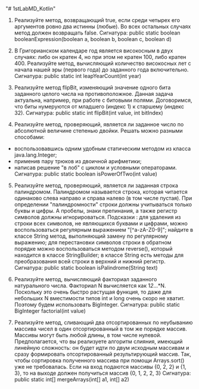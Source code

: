 "# 1stLabMD_Kotlin" 

1. Реализуйте метод, возвращающий true, если среди четырех его аргументов ровно два истинны (любые). Во всех остальных случаях метод должен возвращать false.
Сигнатура: public static boolean booleanExpression(boolean a, boolean b, boolean c, boolean d)

2. В Григорианском календаре год является високосным в двух случаях: либо он кратен 4, но при этом не кратен 100, либо кратен 400. Реализуйте метод, вычисляющий количество високосных лет с начала нашей эры (первого года) до заданного года включительно.
Сигнатура: public static int leapYearCount(int year)

3. Реализуйте метод flipBit, изменяющий значение одного бита заданного целого числа на противоположное. Данная задача актуальна, например, при работе с битовыми полями. Договоримся, что биты нумеруются от младшего (индекс 1) к старшему (индекс 32). 
Сигнатура: public static int flipBit(int value, int bitIndex)

4. Реализуйте метод, проверяющий, является ли заданное число по абсолютной величине степенью двойки.
Решать можно разными способами:
- воспользовавшись одним удобным статическим методом из класса java.lang.Integer;
- применив пару трюков из двоичной арифметики;
- написав решение "в лоб" с циклом и условными операторами.
Сигнатура: public static boolean isPowerOfTwo(int value)

5. Реализуйте метод, проверяющий, является ли заданная строка палиндромом. Палиндромом называется строка, которая читается одинаково слева направо и справа налево (в том числе пустая). При определении "палиндромности" строки должны учитываться только буквы и цифры. А пробелы, знаки препинания, а также регистр символов должны игнорироваться. 
Подсказки :
для удаления из строки всех символов, не являющихся буквами и цифрами, можно воспользоваться регулярным выражением "[^a-zA-Z0-9]"; найдите в классе String метод, выполняющий замену по регулярному выражению;
для перестановки символов строки в обратном порядке можно воспользоваться методом reverse(), который находится в классе StringBuilder;
в классе String есть методы для преобразования всей строки в верхний и нижний регистр.
Сигнатура: public static boolean isPalindrome(String text)

6. Реализуйте метод, вычисляющий факториал заданного натурального числа.
Факториал N вычисляется как 1*2*...*N.
Поскольку это очень быстро растущая функция, то даже для небольших N вместимости типов int и long очень скоро не хватит. Поэтому будем использовать BigInteger.
Сигнатура: public static BigInteger factorial(int value)

7. Реализуйте метод, сливающий два отсортированных по неубыванию массива чисел в один отсортированный в том же порядке массив. Массивы могут быть любой длины, в том числе нулевой.
Предполагается, что вы реализуете алгоритм слияния, имеющий линейную сложность: он будет идти по двум исходным массивам и сразу формировать отсортированный результирующий массив. Так, чтобы сортировка полученного массива при помощи Arrays.sort() уже не требовалась. Если на вход подаются массивы {0, 2, 2} и {1, 3}, то на выходе должен получиться массив {0, 1, 2, 2, 3}
Сигнатура: public static int[] mergeArrays(int[] a1, int[] a2)
